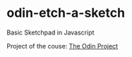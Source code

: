 # odin-etch-a-sketch

Basic Sketchpad in Javascript

Project of the couse: [The Odin Project](https://www.theodinproject.com/lessons/foundations-etch-a-sketch)